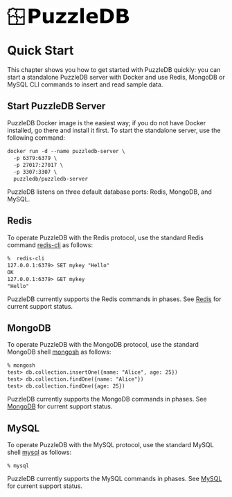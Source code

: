 ![](img/logo.png)

# Quick Start

This chapter shows you how to get started with PuzzleDB quickly: you can start a standalone PuzzleDB server with Docker and use Redis, MongoDB or MySQL CLI commands to insert and read sample data.

## Start PuzzleDB Server

PuzzleDB Docker image is the easiest way; if you do not have Docker installed, go there and install it first. To start the standalone server, use the following command:

```
docker run -d --name puzzledb-server \
  -p 6379:6379 \
  -p 27017:27017 \
  -p 3307:3307 \
  puzzledb/puzzledb-server
```

PuzzleDB listens on three default database ports: Redis, MongoDB, and MySQL.

## Redis

To operate PuzzleDB with the Redis protocol, use the standard Redis command [redis-cli](https://redis.io/docs/ui/cli/) as follows:

```
%  redis-cli 
127.0.0.1:6379> SET mykey "Hello"
OK
127.0.0.1:6379> GET mykey
"Hello"
```

PuzzleDB currently supports the Redis commands in phases. See [Redis](doc/redis.md) for current support status.

## MongoDB

To operate PuzzleDB with the MongoDB protocol, use the standard MongoDB shell [mongosh](https://www.mongodb.com/docs/mongodb-shell/#mongodb-binary-bin.mongosh) as follows:

```
% mongosh   
test> db.collection.insertOne({name: "Alice", age: 25})
test> db.collection.findOne({name: "Alice"})
test> db.collection.findOne({age: 25})
```

PuzzleDB currently supports the MongoDB commands in phases. See [MongoDB](doc/mongodb.md) for current support status.

## MySQL

To operate PuzzleDB with the MySQL protocol, use the standard MySQL shell [mysql](https://dev.mysql.com/doc/refman/8.0/en/mysql.html) as follows:

```
% mysql   
```

PuzzleDB currently supports the MySQL commands in phases. See [MySQL](doc/mysql.md) for current support status.

